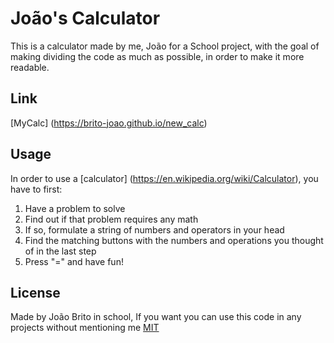 # João's Calculator

This is a calculator made by me, João for a School project, with the goal of making dividing the code as much as possible, in order to make it more readable.

## Link
[MyCalc] (https://brito-joao.github.io/new_calc)

## Usage

In order to use a [calculator]
(https://en.wikipedia.org/wiki/Calculator), you have to first:
1. Have a problem to solve
2. Find out if that problem requires any math 
3. If so, formulate a string of numbers and operators in your head
4. Find the matching buttons with the numbers and operations you thought of in the last step
5. Press "=" and have fun!


## License
 Made by João Brito in school, If you want you can use this code in any projects without mentioning me
[MIT](https://choosealicense.com/licenses/mit/)